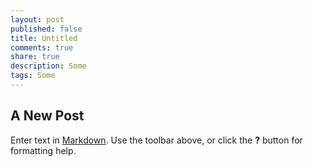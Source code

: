 ```yaml
---
layout: post
published: false
title: Untitled
comments: true
share: true
description: Some
tags: Some
---
```


## A New Post

Enter text in [Markdown](http://daringfireball.net/projects/markdown/). Use the toolbar above, or click the **?** button for formatting help.
